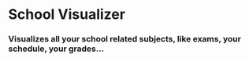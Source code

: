 # School Visualizer

### Visualizes all your school related subjects, like exams, your schedule, your grades...
